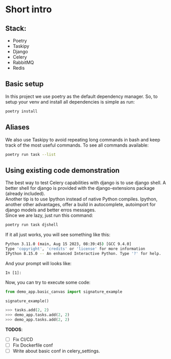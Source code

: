 # Short intro
## Stack:
- Poetry
- Taskipy
- Django
- Celery
- RabbitMQ
- Redis

## Basic setup

In this project we use poetry as the default dependency manager. So, to setup your venv and install all dependencies is simple as run:  
```bash
poetry install
```

## Aliases  
We also use Taskipy to avoid repeating long commands in bash and keep track of the most useful commands. To see all commands available:  
```bash
poetry run task --list
```

## Using existing code demonstration  
The best way to test Celery capabilities with django is to use django shell. A better shell for django is provided with the django-extensions package (already included).   
Another tip is to use Ipython instead of native Python compiles. Ipython, another other advantages, offer a build in autocomplete, autoimport for django models and better erros messages.  
Since we are lazy, just run this command:
```python
poetry run task djshell
```
If it all just works, you will see something like this:
```bash
Python 3.11.0 (main, Aug 15 2023, 08:39:45) [GCC 9.4.0]
Type 'copyright', 'credits' or 'license' for more information
IPython 8.15.0 -- An enhanced Interactive Python. Type '?' for help.
```
And your prompt will looks like:
```console
In [1]: 
```
Now, you can try to execute some code:
```python
from demo_app.basic_canvas import signature_example

signature_example()

>>> tasks.add(2, 2)
>>> demo_app.tasks.add(2, 2)
>>> demo_app.tasks.add(2, 2)
```


__TODOS__:  
- [ ] Fix CI/CD  
- [ ] Fix Dockerfile conf  
- [ ] Write about basic conf in celery_settings.  